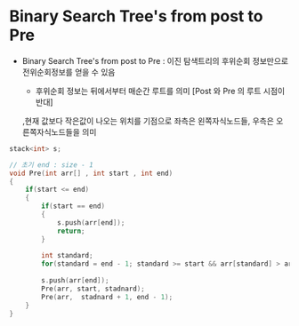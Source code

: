 # Binary Search Tree's from post to Pre

- Binary Search Tree's from post to Pre : 이진 탐색트리의 후위순회 정보만으로 전위순회정보를 얻을 수 있음 

  -  후위순회 정보는 뒤에서부터 매순간 루트를 의미 [Post 와 Pre 의 루트 시점이 반대] 

    ,현재 값보다 작은값이 나오는 위치를 기점으로 좌측은 왼쪽자식노드들, 우측은 오른쪽자식노드들을 의미

~~~c++
stack<int> s;

// 초기 end : size - 1
void Pre(int arr[] , int start , int end)  
{
	if(start <= end)
	{
		if(start == end)
		{
			s.push(arr[end]);
			return;
		}
		
		int standard;
		for(standard = end - 1; standard >= start && arr[standard] > arr[end]; standard--);
		
		s.push(arr[end]);
		Pre(arr, start, stadnard);
		Pre(arr,  stadnard + 1, end - 1);
	}
}
~~~





